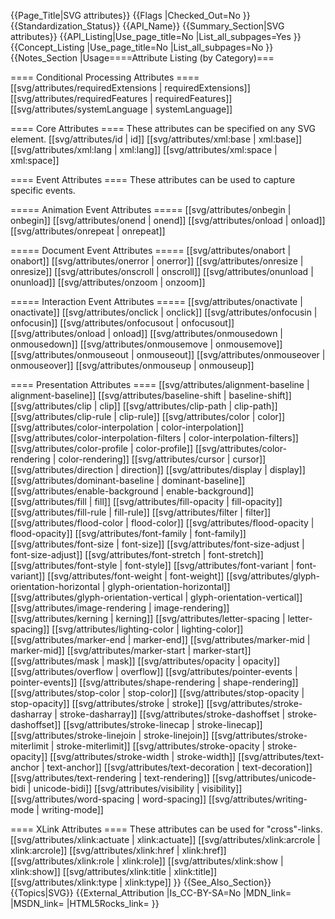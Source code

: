 {{Page_Title|SVG attributes}}
{{Flags
|Checked_Out=No
}}
{{Standardization_Status}}
{{API_Name}}
{{Summary_Section|SVG attributes}}
{{API_Listing|Use_page_title=No
|List_all_subpages=Yes
}}
{{Concept_Listing
|Use_page_title=No
|List_all_subpages=No
}}
{{Notes_Section
|Usage====Attribute Listing (by Category)===

==== Conditional Processing Attributes ====
[[svg/attributes/requiredExtensions | requiredExtensions]]
[[svg/attributes/requiredFeatures | requiredFeatures]]
[[svg/attributes/systemLanguage | systemLanguage]]

==== Core Attributes ====
These attributes can be specified on any SVG element.
[[svg/attributes/id | id]]
[[svg/attributes/xml:base | xml:base]]
[[svg/attributes/xml:lang | xml:lang]]
[[svg/attributes/xml:space | xml:space]]

====  Event Attributes  ====
These attributes can be used to capture specific events.

===== Animation Event Attributes =====
[[svg/attributes/onbegin | onbegin]]
[[svg/attributes/onend | onend]]
[[svg/attributes/onload | onload]]
[[svg/attributes/onrepeat | onrepeat]]

===== Document Event Attributes =====
[[svg/attributes/onabort | onabort]]
[[svg/attributes/onerror | onerror]]
[[svg/attributes/onresize | onresize]]
[[svg/attributes/onscroll | onscroll]]
[[svg/attributes/onunload | onunload]]
[[svg/attributes/onzoom | onzoom]]

===== Interaction Event Attributes =====
[[svg/attributes/onactivate | onactivate]]
[[svg/attributes/onclick | onclick]]
[[svg/attributes/onfocusin | onfocusin]]
[[svg/attributes/onfocusout | onfocusout]]
[[svg/attributes/onload | onload]]
[[svg/attributes/onmousedown | onmousedown]]
[[svg/attributes/onmousemove | onmousemove]]
[[svg/attributes/onmouseout | onmouseout]]
[[svg/attributes/onmouseover | onmouseover]]
[[svg/attributes/onmouseup | onmouseup]]

==== Presentation Attributes ====
[[svg/attributes/alignment-baseline | alignment-baseline]]
[[svg/attributes/baseline-shift | baseline-shift]]
[[svg/attributes/clip | clip]]
[[svg/attributes/clip-path | clip-path]]
[[svg/attributes/clip-rule | clip-rule]]
[[svg/attributes/color | color]]
[[svg/attributes/color-interpolation | color-interpolation]]
[[svg/attributes/color-interpolation-filters | color-interpolation-filters]]
[[svg/attributes/color-profile | color-profile]]
[[svg/attributes/color-rendering | color-rendering]]
[[svg/attributes/cursor | cursor]]
[[svg/attributes/direction | direction]]
[[svg/attributes/display | display]]
[[svg/attributes/dominant-baseline | dominant-baseline]]
[[svg/attributes/enable-background | enable-background]]
[[svg/attributes/fill | fill]]
[[svg/attributes/fill-opacity | fill-opacity]]
[[svg/attributes/fill-rule | fill-rule]]
[[svg/attributes/filter | filter]]
[[svg/attributes/flood-color | flood-color]]
[[svg/attributes/flood-opacity | flood-opacity]]
[[svg/attributes/font-family | font-family]]
[[svg/attributes/font-size | font-size]]
[[svg/attributes/font-size-adjust | font-size-adjust]]
[[svg/attributes/font-stretch | font-stretch]]
[[svg/attributes/font-style | font-style]]
[[svg/attributes/font-variant | font-variant]]
[[svg/attributes/font-weight | font-weight]]
[[svg/attributes/glyph-orientation-horizontal | glyph-orientation-horizontal]]
[[svg/attributes/glyph-orientation-vertical | glyph-orientation-vertical]]
[[svg/attributes/image-rendering | image-rendering]]
[[svg/attributes/kerning | kerning]]
[[svg/attributes/letter-spacing | letter-spacing]]
[[svg/attributes/lighting-color | lighting-color]]
[[svg/attributes/marker-end | marker-end]]
[[svg/attributes/marker-mid | marker-mid]]
[[svg/attributes/marker-start | marker-start]]
[[svg/attributes/mask | mask]]
[[svg/attributes/opacity | opacity]]
[[svg/attributes/overflow | overflow]]
[[svg/attributes/pointer-events | pointer-events]]
[[svg/attributes/shape-rendering | shape-rendering]]
[[svg/attributes/stop-color | stop-color]]
[[svg/attributes/stop-opacity | stop-opacity]]
[[svg/attributes/stroke | stroke]]
[[svg/attributes/stroke-dasharray | stroke-dasharray]]
[[svg/attributes/stroke-dashoffset | stroke-dashoffset]]
[[svg/attributes/stroke-linecap | stroke-linecap]]
[[svg/attributes/stroke-linejoin | stroke-linejoin]]
[[svg/attributes/stroke-miterlimit | stroke-miterlimit]]
[[svg/attributes/stroke-opacity | stroke-opacity]]
[[svg/attributes/stroke-width | stroke-width]]
[[svg/attributes/text-anchor | text-anchor]]
[[svg/attributes/text-decoration | text-decoration]]
[[svg/attributes/text-rendering | text-rendering]]
[[svg/attributes/unicode-bidi | unicode-bidi]]
[[svg/attributes/visibility | visibility]]
[[svg/attributes/word-spacing | word-spacing]]
[[svg/attributes/writing-mode | writing-mode]]

==== XLink Attributes ====
These attributes can be used for "cross"-links.
[[svg/attributes/xlink:actuate | xlink:actuate]]
[[svg/attributes/xlink:arcrole | xlink:arcrole]]
[[svg/attributes/xlink:href | xlink:href]]
[[svg/attributes/xlink:role | xlink:role]]
[[svg/attributes/xlink:show | xlink:show]]
[[svg/attributes/xlink:title | xlink:title]]
[[svg/attributes/xlink:type | xlink:type]]
}}
{{See_Also_Section}}
{{Topics|SVG}}
{{External_Attribution
|Is_CC-BY-SA=No
|MDN_link=
|MSDN_link=
|HTML5Rocks_link=
}}